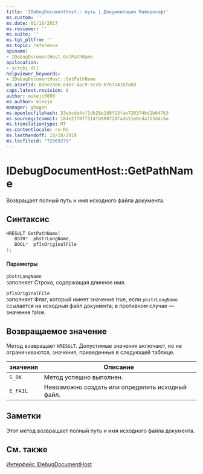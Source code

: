 ```yaml
---
title: 'IDebugDocumentHost:: путь | Документация Майкрософт'
ms.custom: ''
ms.date: 01/18/2017
ms.reviewer: ''
ms.suite: ''
ms.tgt_pltfrm: ''
ms.topic: reference
apiname:
- IDebugDocumentHost.GetPathName
apilocation:
- scrobj.dll
helpviewer_keywords:
- IDebugDocumentHost::GetPathName
ms.assetid: 8abe2a86-e467-4ac9-8ccb-8761141bfa0d
caps.latest.revision: 8
author: mikejo5000
ms.author: mikejo
manager: ghogen
ms.openlocfilehash: 33ebcde4cf1db28e199f13fae720374bd1b64763
ms.sourcegitcommit: 184e2ff0ff514fb980724fa4b51e0cda753d4c6e
ms.translationtype: MT
ms.contentlocale: ru-RU
ms.lasthandoff: 10/18/2019
ms.locfileid: "72569279"
---
```

# <a name="idebugdocumenthostgetpathname"></a>IDebugDocumentHost::GetPathName
Возвращает полный путь и имя исходного файла документа.  
  
## <a name="syntax"></a>Синтаксис  
  
```cpp
HRESULT GetPathName(  
   BSTR*  pbstrLongName,  
   BOOL*  pfIsOriginalFile  
);  
```  
  
#### <a name="parameters"></a>Параметры  
 `pbstrLongName`  
 заполняет Строка, содержащая длинное имя.  
  
 `pfIsOriginalFile`  
 заполняет Флаг, который имеет значение true, если `pbstrLongName` ссылается на исходный файл документа; в противном случае — значение false.  
  
## <a name="return-value"></a>Возвращаемое значение  
 Метод возвращает `HRESULT`. Допустимые значения включают, но не ограничиваются, значения, приведенные в следующей таблице.  
  
|значения|Описание|  
|-----------|-----------------|  
|`S_OK`|Метод успешно выполнен.|  
|`E_FAIL`|Невозможно создать или определить исходный файл.|  
  
## <a name="remarks"></a>Заметки  
 Этот метод возвращает полный путь и имя исходного файла документа.  
  
## <a name="see-also"></a>См. также  
 [Интерфейс IDebugDocumentHost](../../winscript/reference/idebugdocumenthost-interface.md)